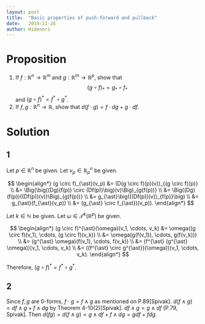 ```yaml
---
layout: post
title:  "Basic properties of push-forward and pullback"
date:   2019-11-26
author: Hidenori
---
```


# Proposition
1. If $f: \mathbb{R}^n \rightarrow \mathbb{R}^m$ and $g: \mathbb{R}^m \rightarrow \mathbb{R}^p$, show that $$(g \circ f)_{\ast} = g_{\ast} \circ f_{\ast}$$ and $(g \circ f)^{\ast} = f^{\ast} \circ g^{\ast}$.
1. If $f, g: \mathbb{R}^n \rightarrow \mathbb{R}$, show that $d(f \cdot g) = f \cdot dg + g \cdot df$.

# Solution

## 1
Let $p \in \mathbb{R}^n$ be given.
Let $v_p \in \mathbb{R}^n_p$ be given.

$$
\begin{align*}
  (g \circ f)_{\ast}(v_p)
    &= (D(g \circ f)(p)(v))_{(g \circ f)(p)} \\
    &= \Big(\big((Dg)(f(p)) \circ (Df(p))\big)(v)\Big)_{g(f(p))} \\
    &= \Big((Dg)(f(p))((Df(p))(v))\Big)_{g(f(p))} \\
    &= g_{\ast}\big(((Df(p))(v))_{f(p)}\big) \\
    &= g_{\ast}(f_{\ast}(v_p)) \\
    &= (g_{\ast} \circ f_{\ast})(v_p)).
\end{align*}
$$


Let $k \in \mathbb{N}$ be given.
Let $\omega \in \mathcal{T}^k(\mathbb{R}^p)$ be given.

$$
\begin{align*}
  (g \circ f)^{\ast}(\omega)(v_1, \cdots, v_k)
    &= \omega((g \circ f)(v_1), \cdots, (g \circ f)(v_k)) \\
    &= \omega(g(f(v_1)), \cdots, g(f(v_k))) \\
    &= (g^{\ast} \omega)(f(v_1), \cdots, f(v_k)) \\
    &= (f^{\ast} (g^{\ast} \omega))(v_1, \cdots, v_k) \\
    &= ((f^{\ast} \circ g^{\ast})(\omega))(v_1, \cdots, v_k).
\end{align*}
$$

Therefore, $(g \circ f)^{\ast} = f^{\ast} \circ g^{\ast}$.


## 2
Since $f, g$ are 0-forms, $f \cdot g = f \wedge g$ as mentioned on P.89[Spivak].
$d(f \wedge g) = df \wedge g + f \wedge dg$ by Theorem 4-10(2)[Spivak].
$df \wedge g = g \wedge df$ [P.79, Spivak].
Then $d(fg) = d(f \wedge g) = g \wedge df + f \wedge dg = gdf + fdg$.
